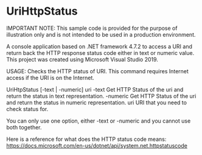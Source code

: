 # UriHttpStatus
IMPORTANT NOTE: This sample code is provided for the purpose of illustration only and is not intended to be used in a production environment.

A console application based on .NET framework 4.7.2 to access a URI and return back the HTTP response status code either in text or numeric value. This project was created using Microsoft Visual Studio 2019.

USAGE:
Checks the HTTP status of URI. This command requires Internet access if the URI is on the Internet.

UriHtpStatus [-text | -numeric] uri
-text           Get HTTP Status of the uri and return the status in text representation.
-numeric        Get HTTP Status of the uri and return the status in numeric representation.
uri             URI that you need to check status for.

You can only use one option, either -text or -numeric and you cannot use both together.

Here is a reference for what does the HTTP status code means:
https://docs.microsoft.com/en-us/dotnet/api/system.net.httpstatuscode
